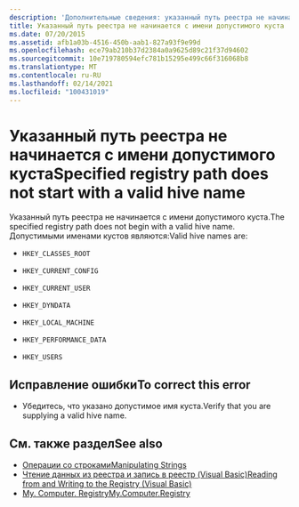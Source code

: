 ```yaml
---
description: 'Дополнительные сведения: указанный путь реестра не начинается с допустимого имени Hive'
title: Указанный путь реестра не начинается с имени допустимого куста
ms.date: 07/20/2015
ms.assetid: afb1a03b-4516-450b-aab1-827a93f9e99d
ms.openlocfilehash: ece79ab210b37d2384a0a9625d89c21f37d94602
ms.sourcegitcommit: 10e719780594efc781b15295e499c66f316068b8
ms.translationtype: MT
ms.contentlocale: ru-RU
ms.lasthandoff: 02/14/2021
ms.locfileid: "100431019"
---
```

# <a name="specified-registry-path-does-not-start-with-a-valid-hive-name"></a><span data-ttu-id="93877-103">Указанный путь реестра не начинается с имени допустимого куста</span><span class="sxs-lookup"><span data-stu-id="93877-103">Specified registry path does not start with a valid hive name</span></span>

<span data-ttu-id="93877-104">Указанный путь реестра не начинается с имени допустимого куста.</span><span class="sxs-lookup"><span data-stu-id="93877-104">The specified registry path does not begin with a valid hive name.</span></span> <span data-ttu-id="93877-105">Допустимыми именами кустов являются:</span><span class="sxs-lookup"><span data-stu-id="93877-105">Valid hive names are:</span></span>  
  
- `HKEY_CLASSES_ROOT`  
  
- `HKEY_CURRENT_CONFIG`  
  
- `HKEY_CURRENT_USER`  
  
- `HKEY_DYNDATA`  
  
- `HKEY_LOCAL_MACHINE`  
  
- `HKEY_PERFORMANCE_DATA`  
  
- `HKEY_USERS`  
  
## <a name="to-correct-this-error"></a><span data-ttu-id="93877-106">Исправление ошибки</span><span class="sxs-lookup"><span data-stu-id="93877-106">To correct this error</span></span>  
  
- <span data-ttu-id="93877-107">Убедитесь, что указано допустимое имя куста.</span><span class="sxs-lookup"><span data-stu-id="93877-107">Verify that you are supplying a valid hive name.</span></span>  
  
## <a name="see-also"></a><span data-ttu-id="93877-108">См. также раздел</span><span class="sxs-lookup"><span data-stu-id="93877-108">See also</span></span>

- [<span data-ttu-id="93877-109">Операции со строками</span><span class="sxs-lookup"><span data-stu-id="93877-109">Manipulating Strings</span></span>](../../standard/base-types/best-practices-strings.md)
- [<span data-ttu-id="93877-110">Чтение данных из реестра и запись в реестр (Visual Basic)</span><span class="sxs-lookup"><span data-stu-id="93877-110">Reading from and Writing to the Registry (Visual Basic)</span></span>](../developing-apps/programming/computer-resources/reading-from-and-writing-to-the-registry.md)
- [<span data-ttu-id="93877-111">My. Computer. Registry</span><span class="sxs-lookup"><span data-stu-id="93877-111">My.Computer.Registry</span></span>](xref:Microsoft.VisualBasic.MyServices.RegistryProxy)
